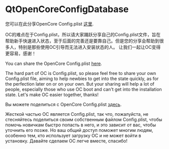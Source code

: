 # QtOpenCoreConfigDatabase

您可以在此分享OpenCore Config.plist [这里](https://github.com/ic005k/QtOpenCoreConfigDatabase/issues).

OC的难点在于Config.plist，所以请大家踊跃分享自己的Config.plist文件，旨在帮助新手快速进入状态，至于后面的完善还是要靠自己。但是您的分享会帮助到很多人，特别是那些使用OC引导而无法进入安装状态的人。
让我们一起让OC变得更容易，感谢！


You can share the OpenCore Config.plist [here](https://github.com/ic005k/QtOpenCoreConfigDatabase/issues).

The hard part of OC is Config.plist, so please feel free to share your own Config.plist file, aiming to help newbies to get into the state quickly, as for the perfection later on or on your own. But your sharing will help a lot of people, especially those who use OC boot and can't get into the installation state.
Let's make OC easier together, thanks!


Вы можете поделиться с OpenCore Config.plist  [здесь](https://github.com/ic005k/QtOpenCoreConfigDatabase/issues).

Жесткой частью OC является Config.plist, так что, пожалуйста, не стесняйтесь поделиться своим собственным файлом Config.plist, чтобы помочь новичкам быстро попасть в него, и это зависит от вас, чтобы уточнить его позже. Но ваш общий доступ поможет многим людям, особенно тем, кто использует загрузку OC и не может войти в установку.
Давайте сделаем OC легче вместе, спасибо!


